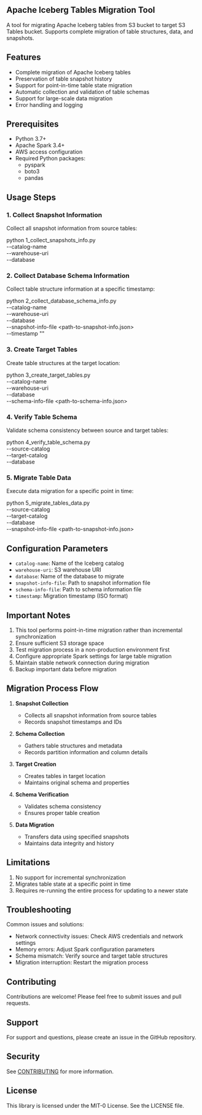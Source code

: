 ## Apache Iceberg Tables Migration Tool

A tool for migrating Apache Iceberg tables from S3 bucket to target S3 Tables bucket. Supports complete migration of table structures, data, and snapshots.

## Features

- Complete migration of Apache Iceberg tables
- Preservation of table snapshot history
- Support for point-in-time table state migration
- Automatic collection and validation of table schemas
- Support for large-scale data migration
- Error handling and logging

## Prerequisites

- Python 3.7+
- Apache Spark 3.4+
- AWS access configuration
- Required Python packages:
  - pyspark
  - boto3
  - pandas

## Usage Steps

### 1. Collect Snapshot Information

Collect all snapshot information from source tables:

python 1_collect_snapshots_info.py \
--catalog-name <source-catalog-name> \
--warehouse-uri <source-s3-uri> \
--database <database-name>


### 2. Collect Database Schema Information

Collect table structure information at a specific timestamp:

python 2_collect_database_schema_info.py \
--catalog-name <source-catalog-name> \
--warehouse-uri <source-s3-uri> \
--database <database-name> \
--snapshot-info-file <path-to-snapshot-info.json> \
--timestamp "<timestamp-in-iso-format>"


### 3. Create Target Tables

Create table structures at the target location:

python 3_create_target_tables.py \
--catalog-name <target-catalog-name> \
--warehouse-uri <target-s3-uri> \
--database <database-name> \
--schema-info-file <path-to-schema-info.json>


### 4. Verify Table Schema

Validate schema consistency between source and target tables:

python 4_verify_table_schema.py \
--source-catalog <source-catalog-name> \
--target-catalog <target-catalog-name> \
--database <database-name>


### 5. Migrate Table Data

Execute data migration for a specific point in time:

python 5_migrate_tables_data.py \
--source-catalog <source-catalog-name> \
--target-catalog <target-catalog-name> \
--database <database-name> \
--snapshot-info-file <path-to-snapshot-info.json>


## Configuration Parameters

- `catalog-name`: Name of the Iceberg catalog
- `warehouse-uri`: S3 warehouse URI
- `database`: Name of the database to migrate
- `snapshot-info-file`: Path to snapshot information file
- `schema-info-file`: Path to schema information file
- `timestamp`: Migration timestamp (ISO format)

## Important Notes

1. This tool performs point-in-time migration rather than incremental synchronization
2. Ensure sufficient S3 storage space
3. Test migration process in a non-production environment first
4. Configure appropriate Spark settings for large table migration
5. Maintain stable network connection during migration
6. Backup important data before migration

## Migration Process Flow

1. **Snapshot Collection**
   - Collects all snapshot information from source tables
   - Records snapshot timestamps and IDs

2. **Schema Collection**
   - Gathers table structures and metadata
   - Records partition information and column details

3. **Target Creation**
   - Creates tables in target location
   - Maintains original schema and properties

4. **Schema Verification**
   - Validates schema consistency
   - Ensures proper table creation

5. **Data Migration**
   - Transfers data using specified snapshots
   - Maintains data integrity and history

## Limitations

1. No support for incremental synchronization
2. Migrates table state at a specific point in time
3. Requires re-running the entire process for updating to a newer state

## Troubleshooting

Common issues and solutions:
- Network connectivity issues: Check AWS credentials and network settings
- Memory errors: Adjust Spark configuration parameters
- Schema mismatch: Verify source and target table structures
- Migration interruption: Restart the migration process

## Contributing

Contributions are welcome! Please feel free to submit issues and pull requests.

## Support

For support and questions, please create an issue in the GitHub repository.

## Security

See [CONTRIBUTING](CONTRIBUTING.md#security-issue-notifications) for more information.

## License

This library is licensed under the MIT-0 License. See the LICENSE file.

